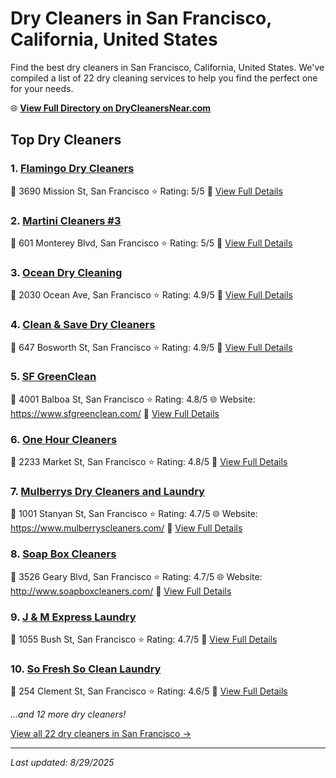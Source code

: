 # Dry Cleaners in San Francisco, California, United States

Find the best dry cleaners in San Francisco, California, United States. We've compiled a list of 22 dry cleaning services to help you find the perfect one for your needs.

🌐 **[View Full Directory on DryCleanersNear.com](https://drycleanersnear.com/city/US/California/San%20Francisco)**

## Top Dry Cleaners

### 1. [Flamingo Dry Cleaners](https://drycleanersnear.com/dryCleaner/689d43b6756b71cad101f319/flamingo-dry-cleaners)
📍 3690 Mission St, San Francisco
⭐ Rating: 5/5
🔗 [View Full Details](https://drycleanersnear.com/dryCleaner/689d43b6756b71cad101f319/flamingo-dry-cleaners)

### 2. [Martini Cleaners #3](https://drycleanersnear.com/dryCleaner/689d43c0756b71cad101f360/martini-cleaners-3)
📍 601 Monterey Blvd, San Francisco
⭐ Rating: 5/5
🔗 [View Full Details](https://drycleanersnear.com/dryCleaner/689d43c0756b71cad101f360/martini-cleaners-3)

### 3. [Ocean Dry Cleaning](https://drycleanersnear.com/dryCleaner/689d433a756b71cad101eed7/ocean-dry-cleaning)
📍 2030 Ocean Ave, San Francisco
⭐ Rating: 4.9/5
🔗 [View Full Details](https://drycleanersnear.com/dryCleaner/689d433a756b71cad101eed7/ocean-dry-cleaning)

### 4. [Clean & Save Dry Cleaners](https://drycleanersnear.com/dryCleaner/689d43d9756b71cad101f41e/clean-save-dry-cleaners)
📍 647 Bosworth St, San Francisco
⭐ Rating: 4.9/5
🔗 [View Full Details](https://drycleanersnear.com/dryCleaner/689d43d9756b71cad101f41e/clean-save-dry-cleaners)

### 5. [SF GreenClean](https://drycleanersnear.com/dryCleaner/689d4346756b71cad101efc6/sf-greenclean)
📍 4001 Balboa St, San Francisco
⭐ Rating: 4.8/5
🌐 Website: https://www.sfgreenclean.com/
🔗 [View Full Details](https://drycleanersnear.com/dryCleaner/689d4346756b71cad101efc6/sf-greenclean)

### 6. [One Hour Cleaners](https://drycleanersnear.com/dryCleaner/689d437c756b71cad101f160/one-hour-cleaners)
📍 2233 Market St, San Francisco
⭐ Rating: 4.8/5
🔗 [View Full Details](https://drycleanersnear.com/dryCleaner/689d437c756b71cad101f160/one-hour-cleaners)

### 7. [Mulberrys Dry Cleaners and Laundry](https://drycleanersnear.com/dryCleaner/689d433d756b71cad101ef3a/mulberrys-dry-cleaners-and-laundry)
📍 1001 Stanyan St, San Francisco
⭐ Rating: 4.7/5
🌐 Website: https://www.mulberryscleaners.com/
🔗 [View Full Details](https://drycleanersnear.com/dryCleaner/689d433d756b71cad101ef3a/mulberrys-dry-cleaners-and-laundry)

### 8. [Soap Box Cleaners](https://drycleanersnear.com/dryCleaner/689d438d756b71cad101f1dc/soap-box-cleaners)
📍 3526 Geary Blvd, San Francisco
⭐ Rating: 4.7/5
🌐 Website: http://www.soapboxcleaners.com/
🔗 [View Full Details](https://drycleanersnear.com/dryCleaner/689d438d756b71cad101f1dc/soap-box-cleaners)

### 9. [J & M Express Laundry](https://drycleanersnear.com/dryCleaner/689d439e756b71cad101f25a/j-m-express-laundry)
📍 1055 Bush St, San Francisco
⭐ Rating: 4.7/5
🔗 [View Full Details](https://drycleanersnear.com/dryCleaner/689d439e756b71cad101f25a/j-m-express-laundry)

### 10. [So Fresh So Clean Laundry](https://drycleanersnear.com/dryCleaner/689d4334756b71cad101ee1d/so-fresh-so-clean-laundry)
📍 254 Clement St, San Francisco
⭐ Rating: 4.6/5
🔗 [View Full Details](https://drycleanersnear.com/dryCleaner/689d4334756b71cad101ee1d/so-fresh-so-clean-laundry)


*...and 12 more dry cleaners!*

[View all 22 dry cleaners in San Francisco →](https://drycleanersnear.com/city/US/California/San%20Francisco)

---

*Last updated: 8/29/2025*
